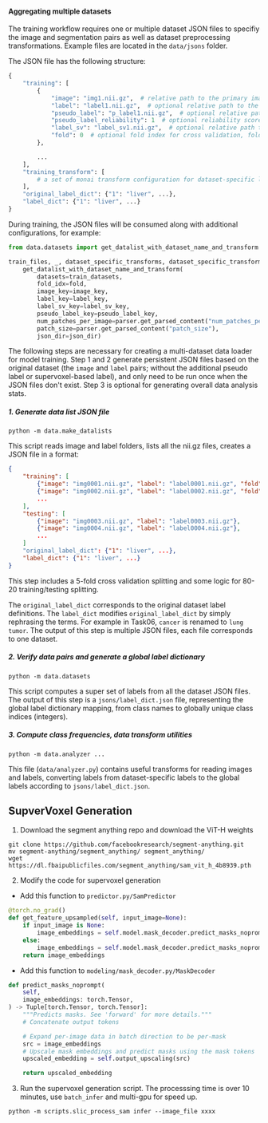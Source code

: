 #### Aggregating multiple datasets

The training workflow requires one or multiple dataset JSON files to specifiy the image and segmentation pairs as well as dataset preprocessing transformations.
Example files are located in the `data/jsons` folder.

The JSON file has the following structure:
```python
{
    "training": [
        {
            "image": "img1.nii.gz",  # relative path to the primary image file
            "label": "label1.nii.gz",  # optional relative path to the primary label file
            "pseudo_label": "p_label1.nii.gz",  # optional relative path to the pseudo label file
            "pseudo_label_reliability": 1  # optional reliability score for pseudo label
            "label_sv": "label_sv1.nii.gz",  # optional relative path to the supervoxel label file
            "fold": 0  # optional fold index for cross validation, fold 0 is used for training
        },

        ...
    ],
    "training_transform": [
        # a set of monai transform configuration for dataset-specific loading
    ],
    "original_label_dict": {"1": "liver", ...},
    "label_dict": {"1": "liver", ...}
}
```

During training, the JSON files will be consumed along with additional configurations, for example:
```py
from data.datasets import get_datalist_with_dataset_name_and_transform

train_files, _, dataset_specific_transforms, dataset_specific_transforms_val = \
    get_datalist_with_dataset_name_and_transform(
        datasets=train_datasets,
        fold_idx=fold,
        image_key=image_key,
        label_key=label_key,
        label_sv_key=label_sv_key,
        pseudo_label_key=pseudo_label_key,
        num_patches_per_image=parser.get_parsed_content("num_patches_per_image"),
        patch_size=parser.get_parsed_content("patch_size"),
        json_dir=json_dir)
```

The following steps are necessary for creating a multi-dataset data loader for model training.
Step 1 and 2 generate persistent JSON files based on the original dataset (the `image` and `label` pairs; without the additional pseudo label or supervoxel-based label), and only need to be run once when the JSON files don't exist.
Step 3 is optional for generating overall data analysis stats.

##### 1. Generate data list JSON file
```
python -m data.make_datalists
```

This script reads image and label folders, lists all the nii.gz files,
creates a JSON file in a format:

```json
{
    "training": [
        {"image": "img0001.nii.gz", "label": "label0001.nii.gz", "fold": 0},
        {"image": "img0002.nii.gz", "label": "label0002.nii.gz", "fold": 2},
        ...
    ],
    "testing": [
        {"image": "img0003.nii.gz", "label": "label0003.nii.gz"},
        {"image": "img0004.nii.gz", "label": "label0004.nii.gz"},
        ...
    ]
    "original_label_dict": {"1": "liver", ...},
    "label_dict": {"1": "liver", ...}
}
```

This step includes a 5-fold cross validation splitting and
some logic for 80-20 training/testing splitting.

The `original_label_dict` corresponds to the original dataset label definitions.
The `label_dict` modifies `original_label_dict` by simply rephrasing the terms.
For example in Task06, `cancer` is renamed to `lung tumor`.
The output of this step is multiple JSON files, each file corresponds
to one dataset.


##### 2. Verify data pairs and generate a global label dictionary
```
python -m data.datasets
```

This script computes a super set of labels from all the dataset JSON files.
The output of this step is a `jsons/label_dict.json` file,
representing the global label dictionary mapping, from class names to globally unique class indices (integers).


##### 3. Compute class frequencies, data transform utilities
```
python -m data.analyzer ...
```

This file (`data/analyzer.py`) contains useful transforms for reading images
and labels, converting labels from dataset-specific labels to the global labels
according to `jsons/label_dict.json`.


## SupverVoxel Generation
1. Download the segment anything repo and download the ViT-H weights
```
git clone https://github.com/facebookresearch/segment-anything.git
mv segment-anything/segment_anything/ segment_anything/
wget https://dl.fbaipublicfiles.com/segment_anything/sam_vit_h_4b8939.pth
```
2. Modify the code for supervoxel generation
- Add this function to `predictor.py/SamPredictor`
```python
@torch.no_grad()
def get_feature_upsampled(self, input_image=None):
    if input_image is None:
        image_embeddings = self.model.mask_decoder.predict_masks_noprompt(self.features)
    else:
        image_embeddings = self.model.mask_decoder.predict_masks_noprompt(self.model.image_encoder(input_image))
    return image_embeddings
```
- Add this function to `modeling/mask_decoder.py/MaskDecoder`
```python
def predict_masks_noprompt(
    self,
    image_embeddings: torch.Tensor,
) -> Tuple[torch.Tensor, torch.Tensor]:
    """Predicts masks. See 'forward' for more details."""
    # Concatenate output tokens

    # Expand per-image data in batch direction to be per-mask
    src = image_embeddings
    # Upscale mask embeddings and predict masks using the mask tokens
    upscaled_embedding = self.output_upscaling(src)

    return upscaled_embedding
```
3. Run the supervoxel generation script. The processsing time is over 10 minutes, use `batch_infer` and multi-gpu for speed up.
```
python -m scripts.slic_process_sam infer --image_file xxxx
```
